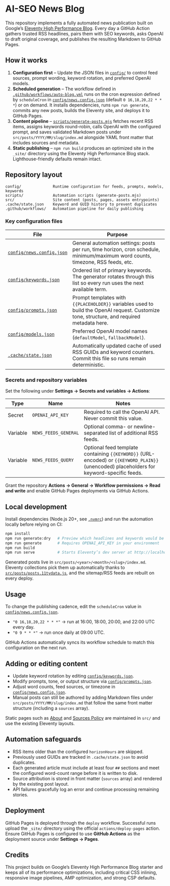 # AI-SEO News Blog

This repository implements a fully automated news publication built on Google’s [Eleventy High Performance Blog](https://www.industrialempathy.com/posts/eleventy-high-performance-blog/). Every day a GitHub Action gathers trusted RSS headlines, pairs them with SEO keywords, asks OpenAI to draft original coverage, and publishes the resulting Markdown to GitHub Pages.

## How it works

1. **Configuration first** – Update the JSON files in [`config/`](config/) to control feed sources, prompt wording, keyword rotation, and preferred OpenAI models.
2. **Scheduled generation** – The workflow defined in [`.github/workflows/auto-blog.yml`](.github/workflows/auto-blog.yml) runs on the cron expression defined by `scheduleCron` in [`config/news.config.json`](config/news.config.json) (default `0 16,18,20,22 * * *`) or on demand. It installs dependencies, runs `npm run generate`, commits any new posts, builds the Eleventy site, and deploys it to GitHub Pages.
3. **Content pipeline** – [`scripts/generate-posts.mjs`](scripts/generate-posts.mjs) fetches recent RSS items, assigns keywords round-robin, calls OpenAI with the configured prompt, and saves validated Markdown posts under `src/posts/YYYY/MM/slug/index.md` alongside YAML front matter that includes sources and metadata.
4. **Static publishing** – `npm run build` produces an optimized site in the `_site/` directory using the Eleventy High Performance Blog stack. Lighthouse-friendly defaults remain intact.

## Repository layout

```
config/              Runtime configuration for feeds, prompts, models, keywords
scripts/             Automation scripts (generate-posts.mjs)
src/                 Site content (posts, pages, assets entrypoints)
.cache/state.json    Keyword and GUID history to prevent duplicates
.github/workflows/   Automation pipeline for daily publishing
```

### Key configuration files

| File | Purpose |
| --- | --- |
| [`config/news.config.json`](config/news.config.json) | General automation settings: posts per run, time horizon, cron schedule, minimum/maximum word counts, timezone, RSS feeds, etc. |
| [`config/keywords.json`](config/keywords.json) | Ordered list of primary keywords. The generator rotates through this list so every run uses the next available term. |
| [`config/prompts.json`](config/prompts.json) | Prompt templates with `{{PLACEHOLDER}}` variables used to build the OpenAI request. Customize tone, structure, and required metadata here. |
| [`config/models.json`](config/models.json) | Preferred OpenAI model names (`defaultModel`, `fallbackModel`). |
| [`.cache/state.json`](.cache/state.json) | Automatically updated cache of used RSS GUIDs and keyword counters. Commit this file so runs remain deterministic. |

### Secrets and repository variables

Set the following under **Settings → Secrets and variables → Actions**:

| Type | Name | Notes |
| --- | --- | --- |
| Secret | `OPENAI_API_KEY` | Required to call the OpenAI API. Never commit this value. |
| Variable | `NEWS_FEEDS_GENERAL` | Optional comma- or newline-separated list of additional RSS feeds. |
| Variable | `NEWS_FEEDS_QUERY` | Optional feed template containing `{{KEYWORD}}` (URL-encoded) or `{{KEYWORD_PLAIN}}` (unencoded) placeholders for keyword-specific feeds. |

Grant the repository **Actions → General → Workflow permissions → Read and write** and enable GitHub Pages deployments via GitHub Actions.

## Local development

Install dependencies (Node.js 20+, see [`.nvmrc`](.nvmrc)) and run the automation locally before relying on CI:

```bash
npm install
npm run generate:dry   # Preview which headlines and keywords would be used without calling OpenAI
npm run generate       # Requires OPENAI_API_KEY in your environment
npm run build
npm run serve          # Starts Eleventy’s dev server at http://localhost:8080/
```

Generated posts live in `src/posts/<year>/<month>/<slug>/index.md`. Eleventy collections pick them up automatically thanks to [`src/posts/posts.11tydata.js`](src/posts/posts.11tydata.js), and the sitemap/RSS feeds are rebuilt on every deploy.

## Usage

To change the publishing cadence, edit the `scheduleCron` value in [`config/news.config.json`](config/news.config.json).

- `"0 16,18,20,22 * * *"` → run at 16:00, 18:00, 20:00, and 22:00 UTC every day.
- `"0 9 * * *"` → run once daily at 09:00 UTC.

GitHub Actions automatically syncs its workflow schedule to match this configuration on the next run.

## Adding or editing content

- Update keyword rotation by editing [`config/keywords.json`](config/keywords.json).
- Modify prompts, tone, or output structure via [`config/prompts.json`](config/prompts.json).
- Adjust word counts, feed sources, or timezone in [`config/news.config.json`](config/news.config.json).
- Manual posts can still be authored by adding Markdown files under `src/posts/YYYY/MM/slug/index.md` that follow the same front matter structure (including a `sources` array).

Static pages such as [About](src/about/index.md) and [Sources Policy](src/sources-policy/index.md) are maintained in `src/` and use the existing Eleventy layouts.

## Automation safeguards

- RSS items older than the configured `horizonHours` are skipped.
- Previously used GUIDs are tracked in `.cache/state.json` to avoid duplicates.
- Each generated article must include at least four `##` sections and meet the configured word-count range before it is written to disk.
- Source attribution is stored in front matter (`sources` array) and rendered by the existing post layout.
- API failures gracefully log an error and continue processing remaining stories.

## Deployment

GitHub Pages is deployed through the `deploy` workflow. Successful runs upload the `_site/` directory using the official `actions/deploy-pages` action. Ensure GitHub Pages is configured to use **GitHub Actions** as the deployment source under **Settings → Pages**.

## Credits

This project builds on Google’s Eleventy High Performance Blog starter and keeps all of its performance optimizations, including critical CSS inlining, responsive image pipelines, AMP optimization, and strong CSP defaults.
